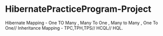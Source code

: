 # HibernatePracticeProgram-Project
Hibernate Mapping - One TO Many , Many To One , Many to Many , One To One//
Inheritance Mapping - TPC,TPH,TPS//
HCQL//
HQL.
